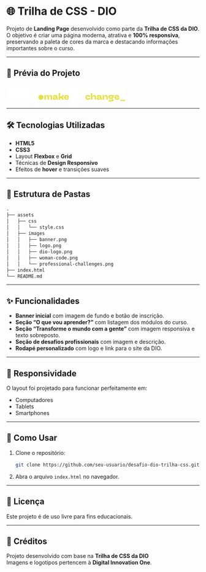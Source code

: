 # 🌐 Trilha de CSS - DIO

Projeto de **Landing Page** desenvolvido como parte da **Trilha de CSS da DIO**.  
O objetivo é criar uma página moderna, atrativa e **100% responsiva**, preservando a paleta de cores da marca e destacando informações importantes sobre o curso.

---

## 📸 Prévia do Projeto

![Prévia do Projeto](assets/images/dio-logo.png)

---

## 🛠️ Tecnologias Utilizadas

- **HTML5**
- **CSS3**
- Layout **Flexbox** e **Grid**
- Técnicas de **Design Responsivo**
- Efeitos de **hover** e transições suaves

---

## 📂 Estrutura de Pastas

```plaintext
.
├── assets
│   ├── css
│   │   └── style.css
│   ├── images
│   │   ├── banner.png
│   │   ├── logo.png
│   │   ├── dio-logo.png
│   │   ├── woman-code.png
│   │   └── professional-challenges.png
├── index.html
└── README.md
```

---

## ✨ Funcionalidades

- **Banner inicial** com imagem de fundo e botão de inscrição.
- **Seção “O que vou aprender?”** com listagem dos módulos do curso.
- **Seção “Transforme o mundo com a gente”** com imagem responsiva e texto sobreposto.
- **Seção de desafios profissionais** com imagem e descrição.
- **Rodapé personalizado** com logo e link para o site da DIO.

---

## 📱 Responsividade

O layout foi projetado para funcionar perfeitamente em:

- Computadores
- Tablets
- Smartphones

---

## 🚀 Como Usar

1. Clone o repositório:
   ```bash
   git clone https://github.com/seu-usuario/desafio-dio-trilha-css.git
   ```
2. Abra o arquivo `index.html` no navegador.

---

## 📄 Licença

Este projeto é de uso livre para fins educacionais.

---

## 🙌 Créditos

Projeto desenvolvido com base na **Trilha de CSS da DIO**  
Imagens e logotipos pertencem à **Digital Innovation One**.
